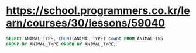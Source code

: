 # https://school.programmers.co.kr/learn/courses/30/lessons/59040

```sql
SELECT ANIMAL_TYPE, COUNT(ANIMAL_TYPE) count FROM ANIMAL_INS
GROUP BY ANIMAL_TYPE ORDER BY ANIMAL_TYPE;
```